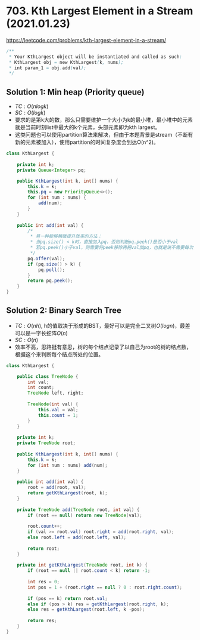 # 703. Kth Largest Element in a Stream (2021.01.23)

https://leetcode.com/problems/kth-largest-element-in-a-stream/

```java
/**
 * Your KthLargest object will be instantiated and called as such:
 * KthLargest obj = new KthLargest(k, nums);
 * int param_1 = obj.add(val);
 */
```

## Solution 1: Min heap (Priority queue)

- $TC:O(nlogk)$
- $SC:O(logk)$
- 要求的是第k大的数，那么只需要维护一个大小为k的最小堆，最小堆中的元素就是当前时刻list中最大的k个元素，头部元素即为kth largest。
- 这类问题也可以使用partition算法来解决，但由于本题背景是stream（不断有新的元素被加入），使用partition的时间复杂度会到达O(n^2)。

```java
class KthLargest {
    
    private int k;
    private Queue<Integer> pq;

    public KthLargest(int k, int[] nums) {
        this.k = k;
        this.pq = new PriorityQueue<>();
        for (int num : nums) {
            add(num);
        }
    }
    
    public int add(int val) {
        /*
         * 另一种能够稍微提升效率的方法：
         * 当pq.size() < k时，直接加入pq，否则判断pq.peek()是否小于val
         * 若pq.peek()小于val，则需要将peek移除再把val加pq，也就是说不需要每次都默认加入再移除
         */
        pq.offer(val);
        if (pq.size() > k) {
            pq.poll();
        }
        return pq.peek();
    }
}
```

## Solution 2: Binary Search Tree

- $TC:O(nh)$, h的值取决于形成的BST，最好可以是完全二叉树$O(logn)$，最差可以是一字长蛇阵$O(n)$
- $SC:O(n)$
- 效率不高，思路挺有意思，树的每个结点记录了以自己为root的树的结点数，根据这个来判断每个结点所处的位置。

```java
class KthLargest {

    public class TreeNode {
        int val;
        int count;
        TreeNode left, right;
        
        TreeNode(int val) {
            this.val = val;
            this.count = 1;
        }
    }
    
    private int k;
    private TreeNode root;
    
    public KthLargest(int k, int[] nums) {
        this.k = k;
        for (int num : nums) add(num);
    }
    
    public int add(int val) {
        root = add(root, val);
        return getKthLargest(root, k);
    }
    
    private TreeNode add(TreeNode root, int val) {
        if (root == null) return new TreeNode(val);
        
        root.count++;
        if (val >= root.val) root.right = add(root.right, val);
        else root.left = add(root.left, val);
        
        return root;
    }
    
    private int getKthLargest(TreeNode root, int k) {
        if (root == null || root.count < k) return -1;
        
        int res = 0;
        int pos = 1 + (root.right == null ? 0 : root.right.count);
            
        if (pos == k) return root.val;
        else if (pos > k) res = getKthLargest(root.right, k);
        else res = getKthLargest(root.left, k -pos);
        
        return res;
    }
}
```